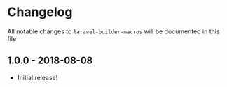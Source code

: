 # Changelog

All notable changes to `laravel-builder-macros` will be documented in this file

## 1.0.0 - 2018-08-08

- Initial release!
